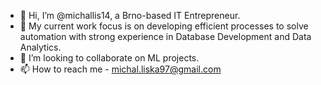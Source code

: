 - 👋 Hi, I’m @michallis14, a Brno-based IT Entrepreneur.
- 👀 My current work focus is on developing efficient processes to solve automation with strong experience in Database Development and Data Analytics.
- 💞️ I’m looking to collaborate on ML projects.
- 📫 How to reach me - michal.liska97@gmail.com


